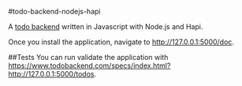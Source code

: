#todo-backend-nodejs-hapi

A [todo backend](http://todobackend.com) written in Javascript with Node.js and Hapi.

Once you install the application, navigate to http://127.0.0.1:5000/doc.

##Tests
You can run validate the application with https://www.todobackend.com/specs/index.html?http://127.0.0.1:5000/todos.
